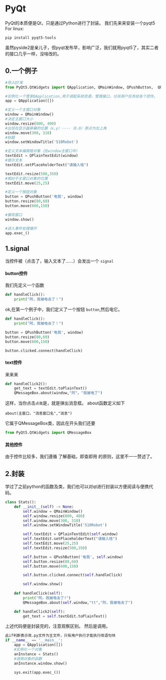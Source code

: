 # PyQt
PyQt的本质便是Qt，只是通过Python进行了封装。
我们先来来安装一个pyqt5
For linux:
```shell
pip install pyqt5-tools
```
虽然pyside2是亲儿子，但pyqt发布早，影响广泛，我们就用pyqt5了，其实二者的接口几乎一样，没啥改的。
## 0.一个例子

```python
#导入QT库
from PyQt5.QtWidgets import QApplication, QMainWindow, QPushButton,  QPlainTextEdit，QMessageBox

#实例化一个管家QApplication,用于调配系统资源，管理接口，分派用户任务给各个控件。
app = QApplication([])

#定义一个主窗口对象
window = QMainWindow()
#决定主窗口大小
window.resize(800, 400)
#出现在显示器屏幕的位置（x,y）----（0.0）原点为左上角
window.move(300, 310)
#标题
window.setWindowTitle('510Robot')

#定义文本编辑框对象（在window主窗口中）
textEdit = QPlainTextEdit(window)
#提示文本
textEdit.setPlaceholderText("请输入啥")

textEdit.resize(500,350)
#相对于主窗口对象的位置
textEdit.move(25,25)

#定义一个按钮对象
button = QPushButton('电我', window)
button.resize(80,60)
button.move(600,150)

#展现窗口
window.show()

#进入事件处理循环
app.exec_()
```

## 1.signal

当控件被（点击了，输入文本了......）会发出一个 `signal`

#### button控件

我们先定义一个函数

```python
def handleClick():
    print("阿，我被电击了！")
```

ok,在第一个例子中，我们定义了一个按钮 `button`,然后电它。

```python
def handleClick():
    print("阿，我被电击了！")

button = QPushButton('电我', window)
button.resize(80,60)
button.move(600,150)

button.clicked.connect(handleClick)
```

#### text控件

来来来

```python
def handleClick2():
    get_text = textEdit.toPlainText()
    QMessageBox.about(window,"阿"，"我被电了")
```
这样，当你点击`点我`是，就是弹出消息框。
about函数定义如下
```
about(主窗口，"消息窗口名","消息")
```
它属于QMessageBox类，因此在开头我们还要
```python
from PyQt5.QtWidgets import QMessageBox
```
#### 其他控件
由于控件比较多，我们遵循 了解基础，即查即用 的原则，这里不一一赘述了。
## 2.封装
学过了之前python的函数及类，我们也可以对qt进行封装以方便阅读与便携代码。
```python
class Stats():
    def __init__(self) -> None:
        self.window = QMainWindow()
        self.window.resize(800, 400)
        self.window.move(300, 310)
        self.window.setWindowTitle('510Robot')

        self.textEdit = QPlainTextEdit(self.window)
        self.textEdit.setPlaceholderText("请输入啥")
        self.textEdit.move(25,25)
        self.textEdit.resize(500,350)

        self.button = QPushButton('电我', self.window)
        self.button.resize(80,60)
        self.button.move(600,150)

        self.button.clicked.connect(self.handleClick)

        self.window.show()
    
    def handleClick(self):
        print("阿，我被电击了!")
        QMessageBox.about(self.window,"tt","阿，我被电击了")

    def handleClick2(self):
        get_text = self.textEdit.toPlainText()
```
上述代码便是封装完的，注意观察区别。
然后是调用。
```python
此if判断表示改.py文件为主文件，只有用户执行才能执行改语句块
if __name__ == '__main__':    
    app = QApplication([])
    #实例化一个对象
    anInstance = Stats()
    #调用对象的函数
    anInstance.window.show()

    sys.exit(app.exec_())
```